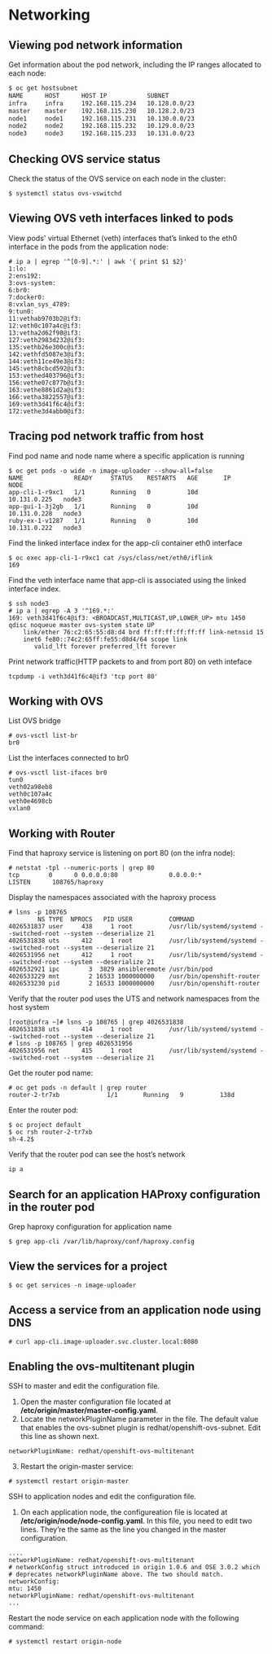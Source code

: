 # Networking

## Viewing pod network information
Get information about the pod network, including the IP ranges allocated to each node:
```bash
$ oc get hostsubnet
NAME      HOST      HOST IP           SUBNET
infra     infra     192.168.115.234   10.128.0.0/23
master    master    192.168.115.230   10.128.2.0/23
node1     node1     192.168.115.231   10.130.0.0/23
node2     node2     192.168.115.232   10.129.0.0/23
node3     node3     192.168.115.233   10.131.0.0/23
```

## Checking OVS service status
Check the status of the OVS service on each node in the cluster:
```
$ systemctl status ovs-vswitchd
```

## Viewing OVS veth interfaces linked to pods
View pods' virtual Ethernet (veth) interfaces that’s linked to the eth0 interface in the pods from the application node:
```
# ip a | egrep '^[0-9].*:' | awk '{ print $1 $2}'
1:lo:
2:ens192:
3:ovs-system:
6:br0:
7:docker0:
8:vxlan_sys_4789:
9:tun0:
11:vethab9703b2@if3:
12:veth0c107a4c@if3:
13:vetha2d62f98@if3:
127:veth2983d232@if3:
135:vethb26e300c@if3:
142:vethfd5087e3@if3:
144:veth11ce49e3@if3:
145:veth8cbcd592@if3:
153:vethed403796@if3:
156:vethe07c877b@if3:
163:vethe8861d2a@if3:
166:vetha3822557@if3:
169:veth3d41f6c4@if3:
172:vethe3d4abb0@if3:
```
## Tracing pod network traffic from host
Find pod name and node name where a specific application is running
```
$ oc get pods -o wide -n image-uploader --show-all=false
NAME              READY     STATUS    RESTARTS   AGE       IP             NODE
app-cli-1-r9xc1   1/1       Running   0          10d       10.131.0.225   node3
app-gui-1-3j2gb   1/1       Running   0          10d       10.131.0.228   node3
ruby-ex-1-v1287   1/1       Running   0          10d       10.131.0.222   node3
```
Find the linked interface index for the app-cli container eth0 interface
```
$ oc exec app-cli-1-r9xc1 cat /sys/class/net/eth0/iflink
169
```
Find the veth interface name that app-cli is associated using the linked interface index.
```
$ ssh node3
# ip a | egrep -A 3 '^169.*:'
169: veth3d41f6c4@if3: <BROADCAST,MULTICAST,UP,LOWER_UP> mtu 1450 qdisc noqueue master ovs-system state UP
    link/ether 76:c2:65:55:d8:d4 brd ff:ff:ff:ff:ff:ff link-netnsid 15
    inet6 fe80::74c2:65ff:fe55:d8d4/64 scope link
       valid_lft forever preferred_lft forever
```
Print network traffic(HTTP packets to and from port 80) on veth inteface
```
tcpdump -i veth3d41f6c4@if3 'tcp port 80'
```

## Working with OVS
List OVS bridge
```
# ovs-vsctl list-br
br0
```
List the interfaces connected to br0
```
# ovs-vsctl list-ifaces br0
tun0
veth02a98eb8
veth0c107a4c
veth0e4698cb
vxlan0
```

## Working with Router
Find that haproxy service is listening on port 80 (on the infra node):
```
# netstat -tpl --numeric-ports | grep 80
tcp        0      0 0.0.0.0:80              0.0.0.0:*               LISTEN      108765/haproxy
```
Display the namespaces associated with the haproxy process 
```
# lsns -p 108765
        NS TYPE  NPROCS   PID USER          COMMAND
4026531837 user     438     1 root          /usr/lib/systemd/systemd --switched-root --system --deserialize 21
4026531838 uts      412     1 root          /usr/lib/systemd/systemd --switched-root --system --deserialize 21
4026531956 net      412     1 root          /usr/lib/systemd/systemd --switched-root --system --deserialize 21
4026532921 ipc        3  3829 ansibleremote /usr/bin/pod
4026533229 mnt        2 16533 1000000000    /usr/bin/openshift-router
4026533230 pid        2 16533 1000000000    /usr/bin/openshift-router

```
Verify that the router pod uses the UTS and network namespaces from the host system
```
[root@infra ~]# lsns -p 108765 | grep 4026531838
4026531838 uts      414     1 root          /usr/lib/systemd/systemd --switched-root --system --deserialize 21
# lsns -p 108765 | grep 4026531956
4026531956 net      415     1 root          /usr/lib/systemd/systemd --switched-root --system --deserialize 21
```
Get the router pod name:
```
# oc get pods -n default | grep router
router-2-tr7xb             1/1       Running   9          138d
```
Enter the router pod:
```
$ oc project default
$ oc rsh router-2-tr7xb 
sh-4.2$
```
Verify that the router pod can see the host’s network
```
ip a
```

## Search for an application HAProxy configuration in the router pod
Grep haproxy configuration for application name
```
$ grep app-cli /var/lib/haproxy/conf/haproxy.config
```

## View the services for a project
```
$ oc get services -n image-uploader
```
## Access a service from an application node using DNS
```
# curl app-cli.image-uploader.svc.cluster.local:8080
```

## Enabling the ovs-multitenant plugin
SSH to master and edit the configuration file.
1. Open the master configuration file located at **/etc/origin/master/master-config.yaml**.
2. Locate the networkPluginName parameter in the file. The default value that enables the ovs-subnet plugin is redhat/openshift-ovs-subnet. Edit this line as shown next.
```
networkPluginName: redhat/openshift-ovs-multitenant
```
3. Restart the origin-master service:
```
# systemctl restart origin-master
```

SSH to application nodes and edit the configuration file.
1. On each application node, the configureation file is located at **/etc/origin/node/node-config.yaml**. In this file, you need to edit two lines. They’re the same as the line you changed in the master configuration.
```
....
networkPluginName: redhat/openshift-ovs-multitenant
# networkConfig struct introduced in origin 1.0.6 and OSE 3.0.2 which
# deprecates networkPluginName above. The two should match.
networkConfig:
mtu: 1450
networkPluginName: redhat/openshift-ovs-multitenant
...
```
Restart the node service on each application node with the following
command:
```
# systemctl restart origin-node
```
